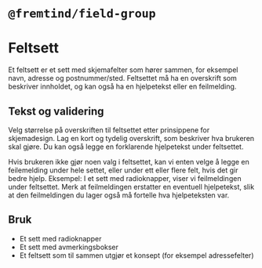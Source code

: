 # `@fremtind/field-group`

# Feltsett
Et feltsett er et sett med skjemafelter som hører sammen, for eksempel navn, adresse og postnummer/sted. 
Feltsettet må ha en overskrift som beskriver innholdet, og kan også ha en hjelpetekst eller en feilmelding.

## Tekst og validering
Velg størrelse på overskriften til feltsettet etter prinsippene for skjemadesign. Lag en kort og tydelig overskrift, som beskriver hva brukeren skal gjøre. Du kan også legge en forklarende hjelpetekst under feltsettet.

Hvis brukeren ikke gjør noen valg i feltsettet, kan vi enten velge å legge en feilemelding under hele settet, eller under ett eller flere felt, hvis det gir bedre hjelp. 
Eksempel: I et sett med radioknapper, viser vi feilmeldingen under feltsettet. Merk at feilmeldingen erstatter en eventuell hjelpetekst, slik at den feilmeldingen du lager også må fortelle hva hjelpeteksten var. 

## Bruk
- Et sett med radioknapper
- Et sett med avmerkingsbokser
- Et feltsett som til sammen utgjør et konsept (for eksempel adressefelter)
